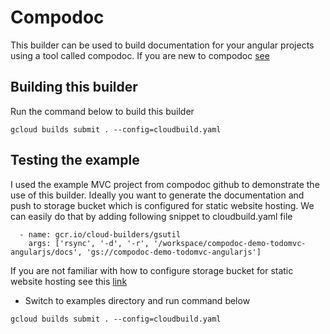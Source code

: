 # Compodoc
This builder can be used to build documentation for your angular projects using a tool called compodoc. If you are new to compodoc [see](https://compodoc.app/) 

## Building this builder
Run the command below to build this builder

```
gcloud builds submit . --config=cloudbuild.yaml
```

## Testing the example
I used the example MVC project from compodoc github to demonstrate the use of this builder. Ideally you want to generate the documentation and push to storage bucket which is configured for static website hosting. We can easily do that by adding following snippet to cloudbuild.yaml file

```
  - name: gcr.io/cloud-builders/gsutil
    args: ['rsync', '-d', '-r', '/workspace/compodoc-demo-todomvc-angularjs/docs', 'gs://compodoc-demo-todomvc-angularjs']

```

If you are not familiar with how to configure storage bucket for static website hosting see this [link](https://cloud.google.com/storage/docs/hosting-static-website)

* Switch to examples directory and run command below

```
gcloud builds submit . --config=cloudbuild.yaml
```

